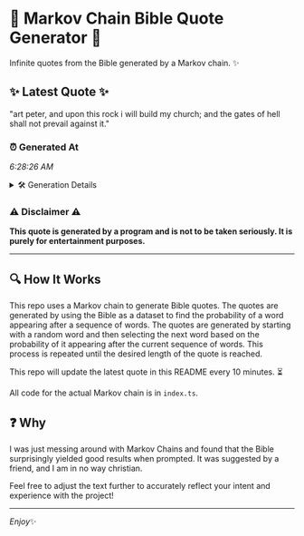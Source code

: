 # 📖 Markov Chain Bible Quote Generator 📖

Infinite quotes from the Bible generated by a Markov chain. ✨

## ✨ Latest Quote ✨
"art peter, and upon this rock i will build my church; and the gates of hell shall not prevail against it."

### ⏰ Generated At
*6:28:26 AM*

<details>
    <summary>🛠️ Generation Details</summary>
    <p>
        <strong>🌱 Seed:</strong> art<br>
        <strong>🔄 Iterations:</strong> 20<br>
        <strong>📜 Context History:</strong><br>[ art ]: peter,<br>[ art, peter, ]: and<br>[ art, peter,, and ]: upon<br>[ art, peter,, and, upon ]: this<br>[ art, peter,, and, upon, this ]: rock<br>[ art, peter,, and, upon, this, rock ]: i<br>[ peter,, and, upon, this, rock, i ]: will<br>[ and, upon, this, rock, i, will ]: build<br>[ upon, this, rock, i, will, build ]: my<br>[ this, rock, i, will, build, my ]: church;<br>[ rock, i, will, build, my, church; ]: and<br>[ i, will, build, my, church;, and ]: the<br>[ will, build, my, church;, and, the ]: gates<br>[ build, my, church;, and, the, gates ]: of<br>[ my, church;, and, the, gates, of ]: hell<br>[ church;, and, the, gates, of, hell ]: shall<br>[ and, the, gates, of, hell, shall ]: not<br>[ the, gates, of, hell, shall, not ]: prevail<br>[ gates, of, hell, shall, not, prevail ]: against<br>[ of, hell, shall, not, prevail, against ]: it.<br>
    </p>
</details>

### ⚠️ Disclaimer ⚠️
**This quote is generated by a program and is not to be taken seriously. It is purely for entertainment purposes.**

---

## 🔍 How It Works

This repo uses a Markov chain to generate Bible quotes. The quotes are generated by using the Bible as a dataset to find the probability of a word appearing after a sequence of words. The quotes are generated by starting with a random word and then selecting the next word based on the probability of it appearing after the current sequence of words. This process is repeated until the desired length of the quote is reached.

This repo will update the latest quote in this README every 10 minutes. ⏳

All code for the actual Markov chain is in `index.ts`.

## ❓ Why

I was just messing around with Markov Chains and found that the Bible surprisingly yielded good results when prompted. 
It was suggested by a friend, and I am in no way christian.

Feel free to adjust the text further to accurately reflect your intent and experience with the project!

---

*Enjoy*✨
